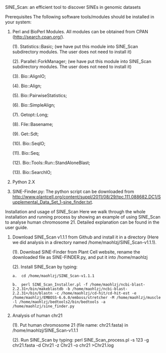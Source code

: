 SINE_Scan: an efficient tool to discover SINEs in genomic datasets

Prerequisites
The following software tools/modules should be installed in your system:

1. Perl and BioPerl Modules. All modules can be obtained from CPAN (http://search.cpan.org/).

    (1).	Statistics::Basic; (we have put this module into SINE_Scan subdirectory modules. The user does not need to install it)

    (2).	Parallel::ForkManager; (we have put this module into SINE_Scan subdirectory modules. The user does not need to install it)  

    (3).	Bio::AlignIO;

    (4).	Bio::Align;

    (5).	Bio::PairwiseStatistics;

    (6).	Bio::SimpleAlign;

    (7).	Getopt::Long;

    (8).	File::Basename;

    (9).	Get::Sdt;

    (10).	Bio::SeqIO;

    (11).	Bio::Seq;

    (12).	Bio::Tools::Run::StandAloneBlast;

    (13).	Bio::SearchIO;

2. Python 2.X

3. SINE-Finder.py: The python script can be downloaded from http://www.plantcell.org/content/suppl/2011/08/29/tpc.111.088682.DC1/Supplemental_Data_Set_1-sine_finder.txt.

Installation and usage of SINE_Scan
Here we walk through the whole installation and running process by showing an example of using SINE_Scan to analyse human chromosome 21. Detailed explanation can be found in the user guide.

1.	Download SINE_Scan v1.1.1 from Github and install it in a directory (Here we did analysis in a directory named /home/maohlzj/SINE_Scan-v1.1.1).

    (1).	Download SINE-Finder from Plant Cell website, rename the downloaded file as SINE-FINDER.py, and put it into /home/maohlzj
	
    (2).	Install SINE_Scan by typing: 
	    
        a.	cd /home/maohlzj/SINE_Scan-v1.1.1
		
        b.	perl SINE_Scan_Installer.pl -f /home/maohlzj/ncbi-blast-2.2.31+/bin/makeblastdb -b /home/maohlzj/ncbi-blast-2.2.31+/bin/blastn -c /home/maohlzj/cd-hit/cd-hit-est -e /home/maohlzj/EMBOSS-6.6.0/emboss/stretcher -M /home/maohlzj/muscle -l /home/maohlzj/bedtools2/bin/bedtools -a /home/maohlzj/sine_finder.py

2.	Analysis of human chr21
	
    (1).	Put human chromosome 21 (file name: chr21.fasta) in /home/maohlzj/SINE_Scan-v1.1.1
	
    (2).	Run SINE_Scan by typing:
		perl SINE_Scan_process.pl -s 123 -g chr21.fasta -d Chr21 -z Chr21 -o chr21 >Chr21.log

